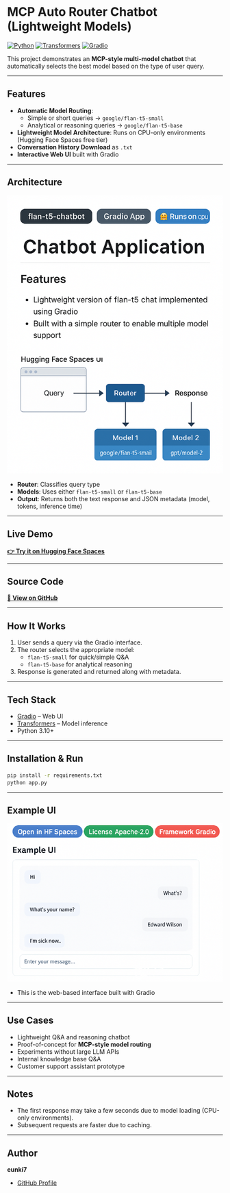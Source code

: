 # MCP Auto Router Chatbot (Lightweight Models)

[![Python](https://img.shields.io/badge/Python-3.10+-blue.svg)](https://www.python.org/) 
[![Transformers](https://img.shields.io/badge/Transformers-4.x-orange.svg)](https://huggingface.co/docs/transformers/index)
[![Gradio](https://img.shields.io/badge/Gradio-3.x-green.svg)](https://gradio.app/)

This project demonstrates an **MCP-style multi-model chatbot** that automatically selects the best model based on the type of user query.

---

## Features
- **Automatic Model Routing**:
  - Simple or short queries → `google/flan-t5-small`
  - Analytical or reasoning queries → `google/flan-t5-base`
- **Lightweight Model Architecture**: Runs on CPU-only environments (Hugging Face Spaces free tier)
- **Conversation History Download** as `.txt`
- **Interactive Web UI** built with Gradio

---

## Architecture
![Architecture Diagram](docs/architecture.png)

- **Router**: Classifies query type
- **Models**: Uses either `flan-t5-small` or `flan-t5-base`
- **Output**: Returns both the text response and JSON metadata (model, tokens, inference time)

---

## Live Demo  
[**👉 Try it on Hugging Face Spaces**](https://huggingface.co/spaces/eunki-7/mcp-auto-router-chatbot)

---

## Source Code  
[**📂 View on GitHub**](https://github.com/eunki-7/mcp-auto-router-chatbot-portfolio)

---

## How It Works
1. User sends a query via the Gradio interface.
2. The router selects the appropriate model:
   - `flan-t5-small` for quick/simple Q&A
   - `flan-t5-base` for analytical reasoning
3. Response is generated and returned along with metadata.

---

## Tech Stack
- [Gradio](https://gradio.app/) – Web UI
- [Transformers](https://huggingface.co/docs/transformers/index) – Model inference
- Python 3.10+

---

## Installation & Run
```bash
pip install -r requirements.txt
python app.py
```

---

## Example UI
![App Screenshot](docs/screenshot.png)

- This is the web-based interface built with Gradio

---

## Use Cases
- Lightweight Q&A and reasoning chatbot
- Proof-of-concept for **MCP-style model routing**
- Experiments without large LLM APIs
- Internal knowledge base Q&A
- Customer support assistant prototype

---

## Notes
- The first response may take a few seconds due to model loading (CPU-only environments).
- Subsequent requests are faster due to caching.

---

## Author
**eunki7**  
- [GitHub Profile](https://github.com/eunki-7)
